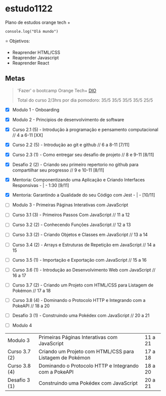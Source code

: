# estudo1122

Plano de estudos orange tech + 

`` console.log("Olá mundo") ``

⭐ Objetivos:
- Reaprender HTML/CSS
- Reaprender Javascript
- Reaprender React

## Metas
> 'Fazer' o bootcamp Orange Tech+ [DIO](https://web.dio.me/track/orange-tech?tab=mentoring)
> 
> Total do curso 2/3hrs por dia
> pomodoro: 35/5 35/5 35/5 35/5 25/5


- [X] Modulo 1 - Onboarding

- [X] Modulo 2 - Principios de desenvolvimento de software
- [X] Curso 2.1 (5) - Introdução à programação e pensamento computacional // 4 a 6-11 [XX]
- [X] Curso 2.2 (5) - Introdução ao git e github // 6 a 8-11 [7/11]
- [X] Curso 2.3 (1) - Como entregar seu desafio de projeto // 8 e 9-11 [8/11]
- [X] Desafio 2 (2) - Criando seu primeiro repertorio no github para compartilhar seu progresso // 9 e 10-11 [8/11]

- [X] Mentoria: Componentizando uma Aplicação e Criando Interfaces Responsivas - | - 1:30 [9/11]
- [X] Mentoria: Garantindo a Qualidade do seu Código com Jest - | - [10/11]


- [ ] Modulo 3 - Primeiras Páginas Interativas com JavaScript
- [ ] Curso 3.1 (3) - Primeiros Passos Com JavaScript // 11 a 12
- [ ] Curso 3.2 (2) - Conhecendo Funções JavaScript // 12 a 13
- [ ] Curso 3.3 (2) - Criando Objetos e Classes em JavaScript // 13 a 14
- [ ] Curso 3.4 (2) - Arrays e Estruturas de Repetição em JavaScript // 14 a 15
- [ ] Curso 3.5 (1) - Importação e Exportação com JavaScript // 15 a 16
- [ ] Curso 3.6 (1) - Introdução ao Desenvolvimento Web com JavaScript // 16 a 17
- [ ] Curso 3.7 (2) - Criando um Projeto com HTML/CSS para Listagem de Pokémon // 17 a 18
- [ ] Curso 3.8 (4) - Dominando o Protocolo HTTP e Integrando com a PokeAPI // 18 a 20
- [ ] Desafio 3 (1) - Construindo uma Pokédex com JavaScript // 20 a 21

- [ ] Modulo 4





| | | |
|----|----|----|
| Modulo 3 | Primeiras Páginas Interativas com JavaScript | 11 a 21 |
| Curso 3.7 (2) | Criando um Projeto com HTML/CSS para Listagem de Pokémon | 17 a 18 |
| Curso 3.8 (4) | Dominando o Protocolo HTTP e Integrando com a PokeAPI | 18 a 20 |
| Desafio 3 (1) | Construindo uma Pokédex com JavaScript | 20 a 21 |
